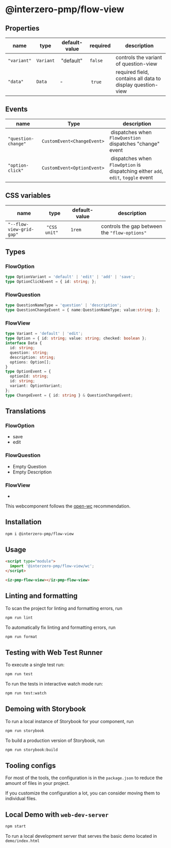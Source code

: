 # @interzero-pmp/flow-view

## Properties
| name | type | default-value | required | description |
|------|------|---------------|----------|-------------|
| `"variant"` | `Variant` | "default" | `false` | controls the variant of question-view |
| `"data"` | `Data` | - | `true` |required field, contains all data to display question-view |

## Events 
| name | Type | description |
|-------|------|-------------|
| `"question-change"` | `CustomEvent<ChangeEvent>` | dispatches when `FlowQuestion` dispatches "change" event |
| `"option-click"` | `CustomEvent<OptionEvent>` | dispatches when `FlowOption` is dispatching either `add`, `edit`, `toggle` event |

## CSS variables
| name | type | default-value | description |
|------|------|---------------|-------------|
| `"--flow-view-grid-gap"` | `"CSS unit"` | `1rem` | controls the gap between the `"flow-options"` |

## Types 
### FlowOption
```typescript
type OptionVariant = 'default' | 'edit' | 'add' | 'save';
type OptionClickEvent = { id: string; };
```
### FlowQuestion
```typescript
type QuestionNameType = 'question' | 'description';
type QuestionChangeEvent = { name:QuestionNameType; value:string; };
```
### FlowView
```typescript
type Variant = 'default' | 'edit';
type Option = { id: string; value: string; checked: boolean };
interface Data {
  id: string;
  question: string;
  description: string;
  options: Option[];
}
type OptionEvent = {
  optionId: string;
  id: string;
  variant: OptionVariant;
};
type ChangeEvent = { id: string } & QuestionChangeEvent;
```

## Translations
### FlowOption
- save
- edit 
### FlowQuestion
- Empty Question
- Empty Description
### FlowView
-

This webcomponent follows the [open-wc](https://github.com/open-wc/open-wc) recommendation.

## Installation

```bash
npm i @interzero-pmp/flow-view
```

## Usage

```html
<script type="module">
  import '@interzero-pmp/flow-view/wc';
</script>

<iz-pmp-flow-view></iz-pmp-flow-view>
```

## Linting and formatting

To scan the project for linting and formatting errors, run

```bash
npm run lint
```

To automatically fix linting and formatting errors, run

```bash
npm run format
```

## Testing with Web Test Runner

To execute a single test run:

```bash
npm run test
```

To run the tests in interactive watch mode run:

```bash
npm run test:watch
```

## Demoing with Storybook

To run a local instance of Storybook for your component, run

```bash
npm run storybook
```

To build a production version of Storybook, run

```bash
npm run storybook:build
```


## Tooling configs

For most of the tools, the configuration is in the `package.json` to reduce the amount of files in your project.

If you customize the configuration a lot, you can consider moving them to individual files.

## Local Demo with `web-dev-server`

```bash
npm start
```

To run a local development server that serves the basic demo located in `demo/index.html`
